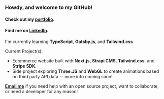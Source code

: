 ### Howdy, and welcome to my GitHub! 

#### Check out my [portfolio](http://trost.dev).
#### Find me on [LinkedIn](https://www.linkedin.com/in/conradtrost/).

I'm currently learning **TypeScript**, **Gatsby.js**, and **Tailwind.css**  

Current Project(s): 
  - Ecommerce website built with **Next.js**, **Strapi CMS**, **Tailwind.css**, and **Stripe SDK**.
  - Side project exploring **Three.JS** and **WebGL** to create animations based on third party API data -- more info coming soon!

[**Email me**](mailto:conrad@trost.dev?subject=[GitHub]) if you need help with an open source project, want to collaborate, or need a developer for any reason!
